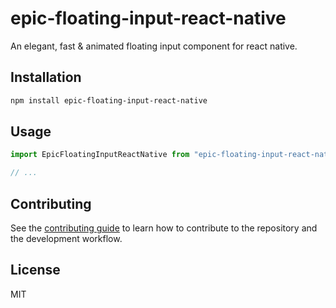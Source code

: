 # epic-floating-input-react-native

An elegant, fast & animated floating input component for react native.

## Installation

```sh
npm install epic-floating-input-react-native
```

## Usage

```js
import EpicFloatingInputReactNative from "epic-floating-input-react-native";

// ...


```

## Contributing

See the [contributing guide](CONTRIBUTING.md) to learn how to contribute to the repository and the development workflow.

## License

MIT
